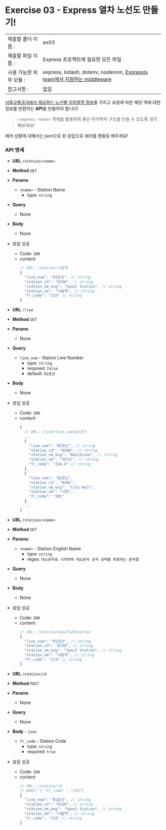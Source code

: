 # Exercise 03 - Express 열차 노선도 만들기!

|                      |                                         |
| :--------------------| --------------------------------------- |
|   제출할 폴더 이름 :     |  ex03                                  |
|   제출할 파일 이름 :     | Express 프로젝트에 필요한 모든 파일 |
|   사용 가능한 외부 모듈 : |  express, lodash, dotenv, nodemon, [Expressjs team에서 지원하는 middleware](http://expressjs.com/en/resources/middleware.html)  |
|   참고사항 :           |  없음                                    |

[서울교통공사에서 제공하는 노선별 지하철역 정보](ex03/seoul_metro_station.json)를 가지고 요청에 따른 해당 역에 대한 정보를 반환하는 **API**를 만들어야 합니다!

> ℹ️ `express router` 객체를 활용하여 좋은 아키텍처 구조를 만들 수 있도록 생각 해보세요!

에러 상황에 대해서는 json으로 된 응답으로 에러를 핸들링 해주세요!

### API 명세

- **URL**
  `/station/<name>`
- **Method**
  `GET`
- **Params**
  - `<name>` - Station Name
    - type: `string`
- **Query**
  - None
- **Body**
  - None
- 응답 성공
  - Code: `200`
  - content
    ```js
    // URL: /station/서울역
    {
      "line_num": "01호선", // string
      "station_cd": "0150", // string
      "station_nm_eng": "Seoul Station", // string
      "station_nm": "서울역", // string
      "fr_code": "133" // string
    }
    ```

- **URL**
  `/line`
- **Method**
  `GET`
- **Params**
  - None
- **Query**
  - `line_num` - Station Line Number
    - type: `string`
    - required: `false`
    - default: `01호선`
- **Body**
  - None
- 응답 성공
  - Code: `200`
  - content
    ```js
    [
      // URL: /line?line_num=02호선
      ...
      {
        "line_num": "02호선", // string
        "station_cd": "0200", // string
        "station_nm_eng": "Kkachisan", // string
        "station_nm": "까치산", // string
        "fr_code": "234-4" // string
      },
      {
        "line_num": "02호선",
        "station_cd": "0201",
        "station_nm_eng": "City Hall",
        "station_nm": "시청",
        "fr_code": "201"
      },
      ...
    ]
    ```

- **URL**
  `/station/<name>`
- **Method**
  `GET`
- **Params**
  - `<name>` - Station English Name
    - type: `string`
    - regex: `대소문자로 시작하며 대소문자 숫자 공백을 허용하는 문자열`
- **Query**
  - None
- **Body**
  - None
- 응답 성공
  - Code: `200`
  - content
    ```js
    // URL: /station/Seoul%20Station
    {
      "line_num": "01호선", // string
      "station_cd": "0150", // string
      "station_nm_eng": "Seoul Station", // string
      "station_nm": "서울역", // string
      "fr_code": "133" // string
    }
    ```

- **URL**
  `/station/id`
- **Method**
  `POST`
- **Params**
  - None
- **Query**
  - None
- **Body** - `json`
  - `fr_code` - Station Code
    - type: `string`
    - required: `true`
- 응답 성공
  - Code: `200`
  - content
    ```js
    // URL: /station/id
    // BODY: { "ft_code" : "133"}
    {
      "line_num": "01호선", // string
      "station_cd": "0150", // string
      "station_nm_eng": "Seoul Station", // string
      "station_nm": "서울역", // string
      "fr_code": "133" // string
    }
    ```
